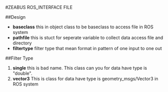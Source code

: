#ZEABUS ROS_INTERFACE FILE

##Design
- **baseclass** this in object class to be baseclass to access file in ROS system
- **pathfile** this is stuct for seperate variable to collect data access file and directory
- **filtertype** filter type that mean format in pattern of one input to one out 

##Filter Type 
1. **single** this is bad name. This class can you for data have type is "double".
2. **vector3** This is class for data have type is geometry_msgs/Vector3 in ROS system
